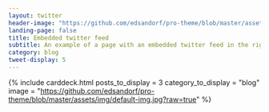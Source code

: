 ```yaml
---
layout: twitter
header-image: "https://github.com/edsandorf/pro-theme/blob/master/assets/img/default-img.jpg?raw=true"
landing-page: false
title: Embedded twitter feed
subtitle: An example of a page with an embedded twitter feed in the right column
category: blog
tweet-display: 5
---
```


{% include carddeck.html posts_to_display = 3 category_to_display = "blog" image = "https://github.com/edsandorf/pro-theme/blob/master/assets/img/default-img.jpg?raw=true" %}
